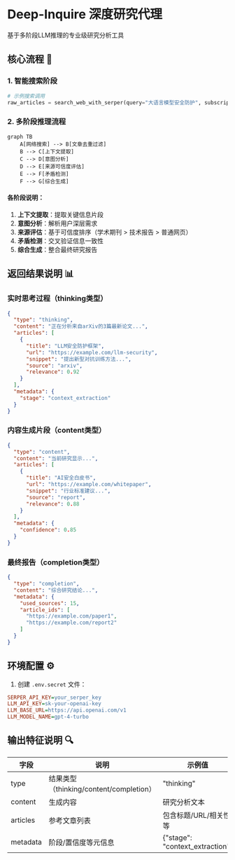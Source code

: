 # Deep-Inquire 深度研究代理

基于多阶段LLM推理的专业级研究分析工具

## 核心流程 🧠

### 1. 智能搜索阶段
```python
# 示例搜索调用
raw_articles = search_web_with_serper(query="大语言模型安全防护", subscription_key=os.getenv("SERPER_API_KEY"))
```

### 2. 多阶段推理流程
```mermaid
graph TB
    A[网络搜索] --> B[文章去重过滤]
    B --> C[上下文提取]
    C --> D[意图分析]
    D --> E[来源可信度评估]
    E --> F[矛盾检测]
    F --> G[综合生成]
```

#### 各阶段说明：
1. **上下文提取**：提取关键信息片段
2. **意图分析**：解析用户深层需求
3. **来源评估**：基于可信度排序（学术期刊 > 技术报告 > 普通网页）
4. **矛盾检测**：交叉验证信息一致性
5. **综合生成**：整合最终研究报告

## 返回结果说明 📊

### 实时思考过程（thinking类型）
```json
{
  "type": "thinking",
  "content": "正在分析来自arXiv的3篇最新论文...",
  "articles": [
    {
      "title": "LLM安全防护框架",
      "url": "https://example.com/llm-security",
      "snippet": "提出新型对抗训练方法...",
      "source": "arxiv",
      "relevance": 0.92
    }
  ],
  "metadata": {
    "stage": "context_extraction"
  }
}
```

### 内容生成片段（content类型）
```json
{
  "type": "content",
  "content": "当前研究显示...",
  "articles": [
    {
      "title": "AI安全白皮书",
      "url": "https://example.com/whitepaper",
      "snippet": "行业标准建议...",
      "source": "report",
      "relevance": 0.88
    }
  ],
  "metadata": {
    "confidence": 0.85
  }
}
```

### 最终报告（completion类型）
```json
{
  "type": "completion",
  "content": "综合研究结论...",
  "metadata": {
    "used_sources": 15,
    "article_ids": [
      "https://example.com/paper1",
      "https://example.com/report2"
    ]
  }
}
```

## 环境配置 ⚙️

1. 创建 `.env.secret` 文件：
```ini
SERPER_API_KEY=your_serper_key
LLM_API_KEY=sk-your-openai-key
LLM_BASE_URL=https://api.openai.com/v1
LLM_MODEL_NAME=gpt-4-turbo
```


## 输出特征说明 🔍
| 字段          | 说明                          | 示例值                      |
|---------------|-------------------------------|----------------------------|
| type          | 结果类型（thinking/content/completion） | "thinking"                |
| content       | 生成内容                      | 研究分析文本                |
| articles      | 参考文章列表                  | 包含标题/URL/相关性等       |
| metadata      | 阶段/置信度等元信息           | {"stage": "context_extraction"} |

